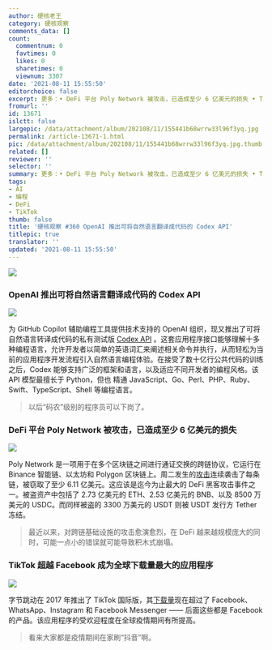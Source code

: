 ```yaml
---
author: 硬核老王
category: 硬核观察
comments_data: []
count:
  commentnum: 0
  favtimes: 0
  likes: 0
  sharetimes: 0
  viewnum: 3307
date: '2021-08-11 15:55:50'
editorchoice: false
excerpt: 更多：• DeFi 平台 Poly Network 被攻击，已造成至少 6 亿美元的损失 • TikTok 超越 Facebook 成为全球下载量最大的应用程序
fromurl: ''
id: 13671
islctt: false
largepic: /data/attachment/album/202108/11/155441b68wrrw33l96f3yq.jpg
permalink: /article-13671-1.html
pic: /data/attachment/album/202108/11/155441b68wrrw33l96f3yq.jpg.thumb.jpg
related: []
reviewer: ''
selector: ''
summary: 更多：• DeFi 平台 Poly Network 被攻击，已造成至少 6 亿美元的损失 • TikTok 超越 Facebook 成为全球下载量最大的应用程序
tags:
- AI
- 编程
- DeFi
- TikTok
thumb: false
title: '硬核观察 #360 OpenAI 推出可将自然语言翻译成代码的 Codex API'
titlepic: true
translator: ''
updated: '2021-08-11 15:55:50'
---
```


![](/data/attachment/album/202108/11/155441b68wrrw33l96f3yq.jpg)


### OpenAI 推出可将自然语言翻译成代码的 Codex API


![](/data/attachment/album/202108/11/155452st11hn7w0f366lb4.jpg)


为 GitHub Copilot 辅助编程工具提供技术支持的 OpenAI 组织，现又推出了可将自然语言转译成代码的私有测试版 [Codex API](https://openai.com/blog/openai-codex/) 。这套应用程序接口能够理解十多种编程语言，允许开发者以简单的英语词汇来阐述相关命令并执行，从而轻松为当前的应用程序开发流程引入自然语言编程体验。在接受了数十亿行公共代码的训练之后，Codex 能够支持广泛的框架和语言，以及适应不同开发者的编程风格。该 API 模型最擅长于 Python，但也 精通 JavaScript、Go、Perl、PHP、Ruby、Swift、TypeScript、Shell 等编程语言。



> 
> 以后“码农”级别的程序员可以下岗了。
> 
> 
> 


### DeFi 平台 Poly Network 被攻击，已造成至少 6 亿美元的损失


![](/data/attachment/album/202108/11/155515h7oee8wv7eexf70e.jpg)


Poly Network 是一项用于在多个区块链之间进行通证交换的跨链协议，它运行在 Binance 智能链、以太坊和 Polygon 区块链上。周二发生的[攻击](https://www.coindesk.com/cross-chain-defi-site-poly-network-hacked)连续袭击了每条链，被窃取了至少 6.11 亿美元。这应该是迄今为止最大的 DeFi 黑客攻击事件之一。被盗资产中包括了 2.73 亿美元的 ETH、2.53 亿美元的 BNB、以及 8500 万美元的 USDC。而同样被盗的 3300 万美元的 USDT 则被 USDT 发行方 Tether 冻结。



> 
> 最近以来，对跨链基础设施的攻击愈演愈烈，在 DeFi 越来越规模庞大的同时，可能一点小的错误就可能导致积木式崩塌。
> 
> 
> 


### TikTok 超越 Facebook 成为全球下载量最大的应用程序


![](/data/attachment/album/202108/11/155534ljiq8ad98zqa98qu.jpg)


字节跳动在 2017 年推出了 TikTok 国际版，其[下载量](https://asia.nikkei.com/Business/Technology/TikTok-overtakes-Facebook-as-world-s-most-downloaded-app)现在超过了 Facebook、WhatsApp、Instagram 和 Facebook Messenger —— 后面这些都是 Facebook 的产品。该应用程序的受欢迎程度在全球疫情期间有所提高。



> 
> 看来大家都是疫情期间在家刷“抖音”啊。
> 
> 
>
